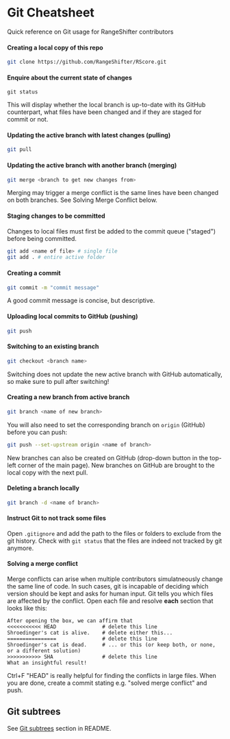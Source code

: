 # Git Cheatsheet

Quick reference on Git usage for RangeShifter contributors

#### Creating a local copy of this repo

```bash
git clone https://github.com/RangeShifter/RScore.git
```

#### Enquire about the current state of changes

```
git status
```
This will display whether the local branch is up-to-date with its GitHub counterpart, what files have been changed and if they are staged for commit or not.

#### Updating the active branch with latest changes (pulling)

```bash
git pull
```

#### Updating the active branch with another branch (merging)

```bash
git merge <branch to get new changes from>
```

Merging may trigger a merge conflict is the same lines have been changed on both branches. See Solving Merge Conflict below.

#### Staging changes to be committed
Changes to local files must first be added to the commit queue ("staged") before being committed.

```bash
git add <name of file> # single file
git add . # entire active folder
```

#### Creating a commit

```bash
git commit -m "commit message"
```

A good commit message is concise, but descriptive.

#### Uploading local commits to GitHub (pushing)

```bash
git push
```

#### Switching to an existing branch

```bash
git checkout <branch name>
```
Switching does not update the new active branch with GitHub automatically, so make sure to pull after switching!

#### Creating a new branch from active branch

```bash
git branch <name of new branch>
```
You will also need to set the corresponding branch on `origin` (GitHub) before you can push:

```bash
git push --set-upstream origin <name of branch>
```

New branches can also be created on GitHub (drop-down button in the top-left corner of the main page). 
New branches on GitHub are brought to the local copy with the next pull.

#### Deleting a branch locally

```bash
git branch -d <name of branch>
```

#### Instruct Git to not track some files

Open `.gitignore` and add the path to the files or folders to exclude from the git history.
Check with `git status` that the files are indeed not tracked by git anymore.

#### Solving a merge conflict
Merge conflicts can arise when multiple contributors simulatneously change the same line of code.
In such cases, git is incapable of deciding which version should be kept and asks for human input.
Git tells you which files are affected by the conflict.
Open each file and resolve **each** section that looks like this:

```
After opening the box, we can affirm that
<<<<<<<<<<< HEAD               # delete this line
Shroedinger's cat is alive.    # delete either this...
================               # delete this line
Shroedinger's cat is dead.     # ... or this (or keep both, or none, or a different solution)
>>>>>>>>>>> SHA                # delete this line
What an insightful result!
```

Ctrl+F "HEAD" is really helpful for finding the conflicts in large files.
When you are done, create a commit stating e.g. "solved merge conflict" and push.

## Git subtrees

See [Git subtrees](https://github.com/RangeShifter/RScore/tree/development-guidelines#usage-git-subtree) section in README.
